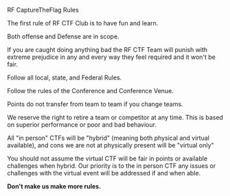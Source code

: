 RF CaptureTheFlag Rules

The first rule of RF CTF Club is to have fun and learn.

Both offense and Defense are in scope.

If you are caught doing anything bad the RF CTF Team will punish with extreme prejudice in any and every way they feel required and it won't be fair.

Follow all local, state, and Federal Rules.

Follow the rules of the Conference and Conference Venue.

Points do not transfer from team to team if you change teams.

We reserve the right to retire a team or competitor at any time.  This is based on superior performance or poor and bad behaviour.

All "in person" CTFs will be "hybrid" (meaning both physical and virtual available), and cons we are not at physically present will be "virtual only"

You should not assume the virtual CTF will be fair in points or available challenges when hybrid. Our priority is to the in person CTF any issues or challenges with the virtual event will be addressed if and when able.

**Don't make us make more rules.**
